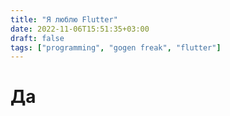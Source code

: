 ```yaml
---
title: "Я люблю Flutter"
date: 2022-11-06T15:51:35+03:00
draft: false
tags: ["programming", "gogen freak", "flutter"]
---
```


# Да

